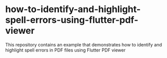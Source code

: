 # how-to-identify-and-highlight-spell-errors-using-flutter-pdf-viewer
This repository contains an example that demonstrates how to identify and highlight spell errors in PDF files using Flutter PDF viewer

